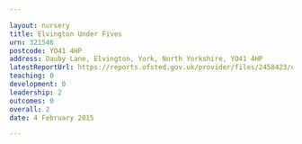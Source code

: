 ```yaml
---

layout: nursery
title: Elvington Under Fives
urn: 321546
postcode: YO41 4HP
address: Dauby Lane, Elvington, York, North Yorkshire, YO41 4HP
latestReportUrl: https://reports.ofsted.gov.uk/provider/files/2458423/urn/321546.pdf
teaching: 0
development: 0
leadership: 2
outcomes: 0
overall: 2
date: 4 February 2015

---
```

